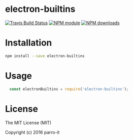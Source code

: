 # electron-builtins



[![Travis Build Status](https://img.shields.io/travis/parro-it/electron-builtins.svg)](http://travis-ci.org/parro-it/electron-builtins)
[![NPM module](https://img.shields.io/npm/v/electron-builtins.svg)](https://npmjs.org/package/electron-builtins)
[![NPM downloads](https://img.shields.io/npm/dt/electron-builtins.svg)](https://npmjs.org/package/electron-builtins)

# Installation

```bash
npm install --save electron-builtins
```

# Usage

```js
  const electronBuiltins = require('electron-builtins');
```

# License

The MIT License (MIT)

Copyright (c) 2016 parro-it
